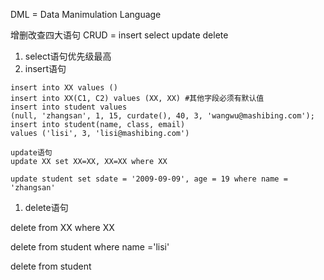 DML = Data Manimulation Language

增删改查四大语句 CRUD = insert select update delete

1. select语句优先级最高
2. insert语句
```
insert into XX values ()
insert into XX(C1, C2) values (XX, XX) #其他字段必须有默认值
insert into student values
(null, 'zhangsan', 1, 15, curdate(), 40, 3, 'wangwu@mashibing.com');
insert into student(name, class, email)
values ('lisi', 3, 'lisi@mashibing.com')
```

```
update语句
update XX set XX=XX, XX=XX where XX

update student set sdate = '2009-09-09', age = 19 where name = 'zhangsan'
```

1. delete语句

delete from XX where XX

delete from student where name ='lisi'

delete from student


